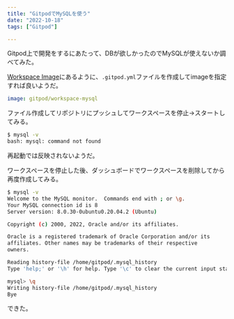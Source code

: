 ```yaml
---
title: "GitpodでMySQLを使う"
date: "2022-10-18"
tags: ["Gitpod"]

---
```


Gitpod上で開発をするにあたって、DBが欲しかったのでMySQLが使えないか調べてみた。

[Workspace Image](https://www.gitpod.io/docs/configure/workspaces/workspace-image#configure-a-public-docker-image)にあるように、`.gitpod.yml`ファイルを作成してimageを指定すれば良いようだ。

```yaml
image: gitpod/workspace-mysql
```

ファイル作成してリポジトリにプッシュしてワークスペースを停止→スタートしてみる。

```bash
$ mysql -v
bash: mysql: command not found
```

再起動では反映されないようだ。

ワークスペースを停止した後、ダッシュボードでワークスペースを削除してから再度作成してみる。

```bash
$ mysql -v
Welcome to the MySQL monitor.  Commands end with ; or \g.
Your MySQL connection id is 8
Server version: 8.0.30-0ubuntu0.20.04.2 (Ubuntu)

Copyright (c) 2000, 2022, Oracle and/or its affiliates.

Oracle is a registered trademark of Oracle Corporation and/or its
affiliates. Other names may be trademarks of their respective
owners.

Reading history-file /home/gitpod/.mysql_history
Type 'help;' or '\h' for help. Type '\c' to clear the current input statement.

mysql> \q
Writing history-file /home/gitpod/.mysql_history
Bye
```

できた。
